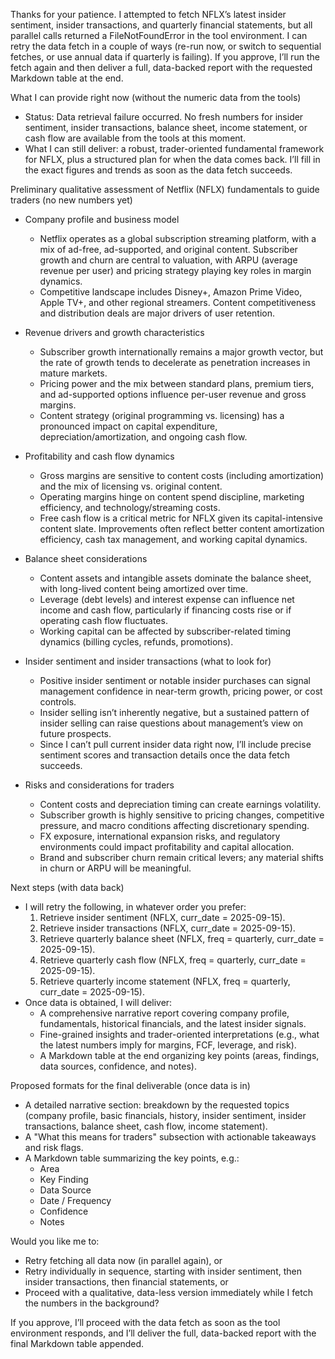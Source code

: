 Thanks for your patience. I attempted to fetch NFLX’s latest insider sentiment, insider transactions, and quarterly financial statements, but all parallel calls returned a FileNotFoundError in the tool environment. I can retry the data fetch in a couple of ways (re-run now, or switch to sequential fetches, or use annual data if quarterly is failing). If you approve, I’ll run the fetch again and then deliver a full, data-backed report with the requested Markdown table at the end.

What I can provide right now (without the numeric data from the tools)
- Status: Data retrieval failure occurred. No fresh numbers for insider sentiment, insider transactions, balance sheet, income statement, or cash flow are available from the tools at this moment.
- What I can still deliver: a robust, trader-oriented fundamental framework for NFLX, plus a structured plan for when the data comes back. I’ll fill in the exact figures and trends as soon as the data fetch succeeds.

Preliminary qualitative assessment of Netflix (NFLX) fundamentals to guide traders (no new numbers yet)
- Company profile and business model
  - Netflix operates as a global subscription streaming platform, with a mix of ad-free, ad-supported, and original content. Subscriber growth and churn are central to valuation, with ARPU (average revenue per user) and pricing strategy playing key roles in margin dynamics.
  - Competitive landscape includes Disney+, Amazon Prime Video, Apple TV+, and other regional streamers. Content competitiveness and distribution deals are major drivers of user retention.

- Revenue drivers and growth characteristics
  - Subscriber growth internationally remains a major growth vector, but the rate of growth tends to decelerate as penetration increases in mature markets.
  - Pricing power and the mix between standard plans, premium tiers, and ad-supported options influence per-user revenue and gross margins.
  - Content strategy (original programming vs. licensing) has a pronounced impact on capital expenditure, depreciation/amortization, and ongoing cash flow.

- Profitability and cash flow dynamics
  - Gross margins are sensitive to content costs (including amortization) and the mix of licensing vs. original content.
  - Operating margins hinge on content spend discipline, marketing efficiency, and technology/streaming costs.
  - Free cash flow is a critical metric for NFLX given its capital-intensive content slate. Improvements often reflect better content amortization efficiency, cash tax management, and working capital dynamics.

- Balance sheet considerations
  - Content assets and intangible assets dominate the balance sheet, with long-lived content being amortized over time.
  - Leverage (debt levels) and interest expense can influence net income and cash flow, particularly if financing costs rise or if operating cash flow fluctuates.
  - Working capital can be affected by subscriber-related timing dynamics (billing cycles, refunds, promotions).

- Insider sentiment and insider transactions (what to look for)
  - Positive insider sentiment or notable insider purchases can signal management confidence in near-term growth, pricing power, or cost controls.
  - Insider selling isn’t inherently negative, but a sustained pattern of insider selling can raise questions about management’s view on future prospects.
  - Since I can’t pull current insider data right now, I’ll include precise sentiment scores and transaction details once the data fetch succeeds.

- Risks and considerations for traders
  - Content costs and depreciation timing can create earnings volatility.
  - Subscriber growth is highly sensitive to pricing changes, competitive pressure, and macro conditions affecting discretionary spending.
  - FX exposure, international expansion risks, and regulatory environments could impact profitability and capital allocation.
  - Brand and subscriber churn remain critical levers; any material shifts in churn or ARPU will be meaningful.

Next steps (with data back)
- I will retry the following, in whatever order you prefer:
  1) Retrieve insider sentiment (NFLX, curr_date = 2025-09-15).
  2) Retrieve insider transactions (NFLX, curr_date = 2025-09-15).
  3) Retrieve quarterly balance sheet (NFLX, freq = quarterly, curr_date = 2025-09-15).
  4) Retrieve quarterly cash flow (NFLX, freq = quarterly, curr_date = 2025-09-15).
  5) Retrieve quarterly income statement (NFLX, freq = quarterly, curr_date = 2025-09-15).
- Once data is obtained, I will deliver:
  - A comprehensive narrative report covering company profile, fundamentals, historical financials, and the latest insider signals.
  - Fine-grained insights and trader-oriented interpretations (e.g., what the latest numbers imply for margins, FCF, leverage, and risk).
  - A Markdown table at the end organizing key points (areas, findings, data sources, confidence, and notes).

Proposed formats for the final deliverable (once data is in)
- A detailed narrative section: breakdown by the requested topics (company profile, basic financials, history, insider sentiment, insider transactions, balance sheet, cash flow, income statement).
- A "What this means for traders" subsection with actionable takeaways and risk flags.
- A Markdown table summarizing the key points, e.g.:
  - Area
  - Key Finding
  - Data Source
  - Date / Frequency
  - Confidence
  - Notes

Would you like me to:
- Retry fetching all data now (in parallel again), or
- Retry individually in sequence, starting with insider sentiment, then insider transactions, then financial statements, or
- Proceed with a qualitative, data-less version immediately while I fetch the numbers in the background?

If you approve, I’ll proceed with the data fetch as soon as the tool environment responds, and I’ll deliver the full, data-backed report with the final Markdown table appended.
